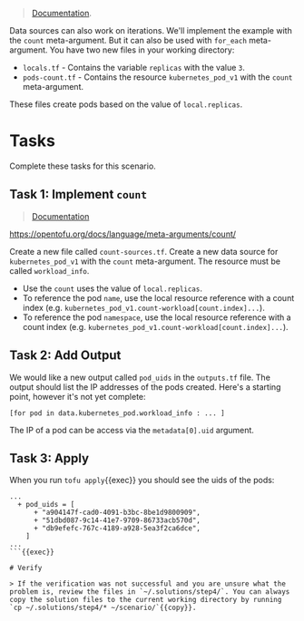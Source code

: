 > [Documentation](https://opentofu.org/docs/language/data-sources/#multiple-resource-instances).

Data sources can also work on iterations. We'll implement the example with the `count` meta-argument. But it can also be used with `for_each` meta-argument. You have two new files in your working directory:

* `locals.tf` - Contains the variable `replicas` with the value `3`.
* `pods-count.tf` - Contains the resource `kubernetes_pod_v1` with the `count` meta-argument.

These files create pods based on the value of `local.replicas`.

# Tasks

Complete these tasks for this scenario. 

## Task 1: Implement `count`

> [Documentation](https://opentofu.org/docs/language/meta-arguments/count/)

https://opentofu.org/docs/language/meta-arguments/count/

Create a new file called `count-sources.tf`. Create a new data source for `kubernetes_pod_v1` with the `count` meta-argument. The resource must be called `workload_info`. 

  * Use the `count` uses the value of `local.replicas`.
  * To reference the pod `name`, use the local resource reference with a count index (e.g. `kubernetes_pod_v1.count-workload[count.index]...`).
  * To reference the pod `namespace`, use the local resource reference with a count index (e.g. `kubernetes_pod_v1.count-workload[count.index]...`).

## Task 2: Add Output

We would like a new output called `pod_uids` in the `outputs.tf` file. The output should list the IP addresses of the pods created. Here's a starting point, however it's not yet complete:

```hcl
[for pod in data.kubernetes_pod.workload_info : ... ]
```

The IP of a pod can be access via the `metadata[0].uid` argument.

## Task 3: Apply

When you run `tofu apply`{{exec}} you should see the uids of the pods:

```shell
...
  + pod_uids = [
      + "a904147f-cad0-4091-b3bc-8be1d9800909",
      + "51dbd087-9c14-41e7-9709-86733acb570d",
      + "db9efefc-767c-4189-a928-5ea3f2ca6dce",
    ]
...
```{{exec}}

# Verify

> If the verification was not successful and you are unsure what the problem is, review the files in `~/.solutions/step4/`. You can always copy the solution files to the current working directory by running `cp ~/.solutions/step4/* ~/scenario/`{{copy}}.